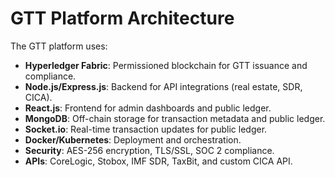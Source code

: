 # GTT Platform Architecture

The GTT platform uses:
- **Hyperledger Fabric**: Permissioned blockchain for GTT issuance and compliance.
- **Node.js/Express.js**: Backend for API integrations (real estate, SDR, CICA).
- **React.js**: Frontend for admin dashboards and public ledger.
- **MongoDB**: Off-chain storage for transaction metadata and public ledger.
- **Socket.io**: Real-time transaction updates for public ledger.
- **Docker/Kubernetes**: Deployment and orchestration.
- **Security**: AES-256 encryption, TLS/SSL, SOC 2 compliance.
- **APIs**: CoreLogic, Stobox, IMF SDR, TaxBit, and custom CICA API.
